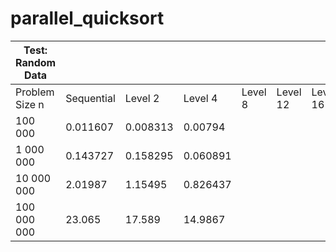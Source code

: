 # parallel_quicksort

| Test: Random Data  |               |           |           |           |           |            |
| ------------------ | ------------- | --------- | --------- | --------- | --------- | ---------- |
| Problem Size n     | Sequential    | Level 2   | Level 4   | Level 8   | Level 12  | Level 16   |
| 100 000            | 0.011607      | 0.008313  | 0.00794   |
| 1 000 000          | 0.143727      | 0.158295  | 0.060891  | 
| 10 000 000         | 2.01987       | 1.15495   | 0.826437  | 
| 100 000 000        | 23.065        | 17.589    | 14.9867   |
